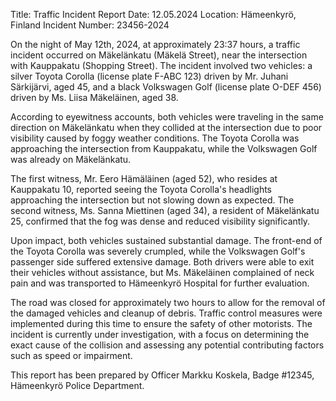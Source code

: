  Title: Traffic Incident Report
Date: 12.05.2024
Location: Hämeenkyrö, Finland
Incident Number: 23456-2024

On the night of May 12th, 2024, at approximately 23:37 hours, a traffic incident occurred on Mäkelänkatu (Mäkelä Street), near the intersection with Kauppakatu (Shopping Street). The incident involved two vehicles: a silver Toyota Corolla (license plate F-ABC 123) driven by Mr. Juhani Särkijärvi, aged 45, and a black Volkswagen Golf (license plate O-DEF 456) driven by Ms. Liisa Mäkeläinen, aged 38.

According to eyewitness accounts, both vehicles were traveling in the same direction on Mäkelänkatu when they collided at the intersection due to poor visibility caused by foggy weather conditions. The Toyota Corolla was approaching the intersection from Kauppakatu, while the Volkswagen Golf was already on Mäkelänkatu.

The first witness, Mr. Eero Hämäläinen (aged 52), who resides at Kauppakatu 10, reported seeing the Toyota Corolla's headlights approaching the intersection but not slowing down as expected. The second witness, Ms. Sanna Miettinen (aged 34), a resident of Mäkelänkatu 25, confirmed that the fog was dense and reduced visibility significantly.

Upon impact, both vehicles sustained substantial damage. The front-end of the Toyota Corolla was severely crumpled, while the Volkswagen Golf's passenger side suffered extensive damage. Both drivers were able to exit their vehicles without assistance, but Ms. Mäkeläinen complained of neck pain and was transported to Hämeenkyrö Hospital for further evaluation.

The road was closed for approximately two hours to allow for the removal of the damaged vehicles and cleanup of debris. Traffic control measures were implemented during this time to ensure the safety of other motorists. The incident is currently under investigation, with a focus on determining the exact cause of the collision and assessing any potential contributing factors such as speed or impairment.

This report has been prepared by Officer Markku Koskela, Badge #12345, Hämeenkyrö Police Department.